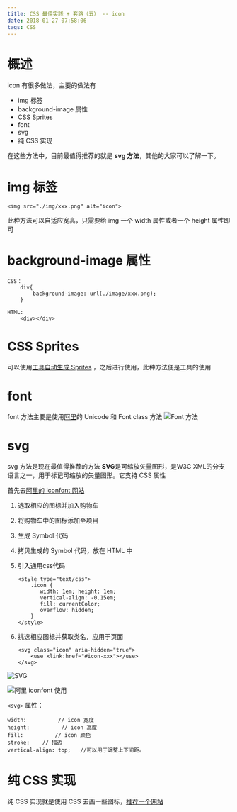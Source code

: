 ```yaml
---
title: CSS 最佳实践 + 套路（五） -- icon
date: 2018-01-27 07:58:06
tags: CSS
---
```

# 概述
icon 有很多做法，主要的做法有
- img 标签
- background-image 属性
- CSS Sprites 
- font
- svg
- 纯 CSS 实现

在这些方法中，目前最值得推荐的就是 **svg 方法**，其他的大家可以了解一下。

# img 标签
```
<img src="./img/xxx.png" alt="icon">
```
此种方法可以自适应宽高，只需要给 img 一个 width 属性或者一个 height 属性即可

# background-image 属性
```
CSS：
    div{
        background-image: url(./image/xxx.png);
    }

HTML:
    <div></div>
```

# CSS Sprites 
可以使用[工具自动生成 Sprites](http://css.spritegen.com/) ，之后进行使用，此种方法便是工具的使用

# font
font 方法主要是使用[阿里](http://www.iconfont.cn/)的 Unicode 和 Font class 方法
![Font 方法](http://upload-images.jianshu.io/upload_images/9617841-ca3bfe98993983c4.png?imageMogr2/auto-orient/strip%7CimageView2/2/w/1240)

# svg
svg 方法是现在最值得推荐的方法
**SVG**是可缩放矢量图形，是W3C XML的分支语言之一，用于标记可缩放的矢量图形。它支持 CSS 属性

首先去[阿里的 iconfont 网站](http://www.iconfont.cn/)
1. 选取相应的图标并加入购物车
2. 将购物车中的图标添加至项目
3. 生成 Symbol 代码
4. 拷贝生成的 Symbol 代码，放在 HTML 中
5. 引入通用css代码

    ```
    <style type="text/css">
        .icon {
           width: 1em; height: 1em;
           vertical-align: -0.15em;
           fill: currentColor;
           overflow: hidden;
        }
    </style>
    ```

6. 挑选相应图标并获取类名，应用于页面

    ```
    <svg class="icon" aria-hidden="true">
        <use xlink:href="#icon-xxx"></use>
    </svg>
    ``` 
![SVG](http://upload-images.jianshu.io/upload_images/9617841-1b6964ececccf5f7.png?imageMogr2/auto-orient/strip%7CimageView2/2/w/1240)

![阿里 iconfont 使用](http://upload-images.jianshu.io/upload_images/9617841-ccdc31dd20104add.gif?imageMogr2/auto-orient/strip%7CimageView2/2/w/1240)

`<svg>` 属性：
```
width:          // icon 宽度
height:          // icon 高度
fill:          // icon 颜色
stroke:    // 描边
vertical-align: top;   //可以用于调整上下间距。
```
# 纯 CSS 实现
纯 CSS 实现就是使用 CSS 去画一些图标，[推荐一个网站](http://cssicon.space/#/)
